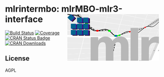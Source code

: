 # mlrintermbo: mlrMBO-mlr3-interface <img src="todo-files/mlrintermbo.png" width="300" align="right" />

[![Build Status](https://travis-ci.org/mb706/mlrintermbo.svg?branch=master)](https://travis-ci.org/mb706/mlrintermbo)
[![Coverage](https://codecov.io/github/mb706/mlrintermbo/branch/master/graphs/badge.svg)](https://codecov.io/github/mb706/mlrintermbo)
[![CRAN Status Badge](https://www.r-pkg.org/badges/version/mlrintermbo)](https://CRAN.R-project.org/package=mlrintermbo)
[![CRAN Downloads](https://cranlogs.r-pkg.org/badges/mlrintermbo)](https://CRAN.R-project.org/package=mlrintermbo)

## License

AGPL 
